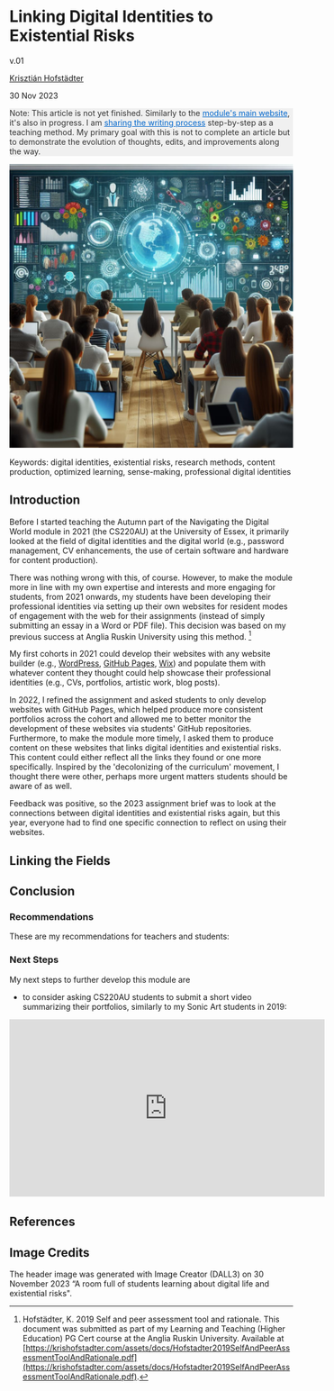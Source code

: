 <!--
## Tasks
  - centered images if not full width
- can I address the students with 'you' here?
- can I then recontextualize it for a research paper?
- can I see previous version of the website in the browser using GitHub?
  - can I ask via survey for feedback from
    - all students since 2021 
    - staff at Essex or elsewhere
-->

# Linking Digital Identities to Existential Risks
<!-- the title is the research question -->
v.01

[Krisztián Hofstädter](https://krishofstadter.com/)

30 Nov 2023 <!-- to amend every time the file is updated -->

<p style="background-color: #f0f0f0; color: #333;">Note: This article is not yet finished. Similarly to the <a href="https://navigatingthedigitalworld.com/" style="color:#0066cc;">module's main website</a>, it's also in progress. I am <a href="https://github.com/khofstadter/CS220AU-DP/commits/main/index.md" style="color:#0066cc;">sharing the writing process</a> step-by-step as a teaching method. My primary goal with this is not to complete an article but to demonstrate the evolution of thoughts, edits, and improvements along the way.</p>

![An AI generated image with a room full of students learning about digital life and existential risks.](assets/img/2023-11-30-students-digital-life-existential-risks-bing-dalle.jpg)

Keywords: digital identities, existential risks, research methods, content production, optimized learning, sense-making, professional digital identities

## Introduction
Before I started teaching the Autumn part of the Navigating the Digital World module in 2021 (the CS220AU) at the University of Essex, it primarily looked at the field of digital identities and the digital world (e.g., password management, CV enhancements, the use of certain software and hardware for content production<!-- what else?-->).

<!-- explain that AU is more practical and SP more theoretical? -->

There was nothing wrong with this, of course. However, to make the module more in line with my own expertise and interests and more engaging for students, from 2021 onwards, my students have been developing their professional identities via setting up their own websites for resident modes of engagement with the web for their assignments (instead of simply submitting an essay in a Word or PDF file). This decision was based on my previous success at Anglia Ruskin University using this method. [^Hofstadter2019SelfAndPeerAssessmentToolAndRationale]

My first cohorts in 2021 could develop their websites with any website builder (e.g., [WordPress](https://wordpress.org/), [GitHub Pages](https://pages.github.com/), [Wix](https://www.wix.com/)) and populate them with whatever content they thought could help showcase their professional identities (e.g., CVs, portfolios, artistic work, blog posts). <!-- I could help them with WordPress and GitHub Pages. Actually they all had to have a GitHub account, but the website didn't have to be with GitHub. -->

In 2022, I refined the assignment and asked students to only develop websites with GitHub Pages, which helped produce more consistent portfolios across the cohort and allowed me to better monitor the development of these websites via students' GitHub repositories. Furthermore, to make the module more timely, I asked them to produce content on these websites that links digital identities and existential risks. This content could either reflect all the links they found or one more specifically. Inspired by the 'decolonizing of the curriculum' movement, I thought there were other, perhaps more urgent matters students should be aware of as well.

Feedback was positive, so the 2023 assignment brief was to look at the connections between digital identities and existential risks again, but this year, everyone had to find one specific connection to reflect on using their websites.

<!-- I also have an interest in both fields, but I would say I am more of an expert in the field of digital identities than existential risks. -->

## Linking the Fields
<!-- draft a diagram of the fields -->

## Conclusion
### Recommendations
These are my recommendations for teachers and students: 

### Next Steps
My next steps to further develop this module are 

- to consider asking CS220AU students to submit a short video summarizing their portfolios, similarly to my Sonic Art students in 2019:

<iframe width="560" height="315" src="https://www.youtube.com/embed/4zAcHPiUrxs?si=xCvCaAvI3LvJ49s1" title="YouTube video player" frameborder="0" allow="accelerometer; autoplay; clipboard-write; encrypted-media; gyroscope; picture-in-picture; web-share" allowfullscreen></iframe> <!-- todo code on https://navigatingthedigitalworld.com/docs/digital-identities page for embedding full width video -->

## References

[^Hofstadter2019SelfAndPeerAssessmentToolAndRationale]: Hofstädter, K. 2019 Self and peer assessment tool and rationale. This document was submitted as part of my Learning and Teaching (Higher Education) PG Cert course at the Anglia Ruskin University. Available at [https://krishofstadter.com/assets/docs/Hofstadter2019SelfAndPeerAssessmentToolAndRationale.pdf](https://krishofstadter.com/assets/docs/Hofstadter2019SelfAndPeerAssessmentToolAndRationale.pdf).

## Image Credits
The header image was generated with Image Creator (DALL3) on 30 November 2023 “A room full of students learning about digital life and existential risks".